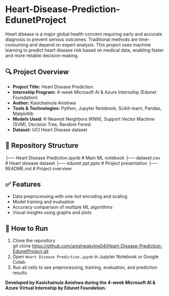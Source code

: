# Heart-Disease-Prediction-EdunetProject
Heart disease is a major global health concern requiring early and accurate diagnosis to prevent serious outcomes. Traditional methods are time-consuming and depend on expert analysis. This project uses machine learning to predict heart disease risk based on medical data, enabling faster and more reliable decision-making.

## 🔍 Project Overview

- **Project Title:** Heart Disease Prediction
- **Internship Program:** 4-week Microsoft AI & Azure Internship (Edunet Foundation)
- **Author:** Kasichainula Anishwa
- **Tools & Technologies:** Python, Jupyter Notebook, Scikit-learn, Pandas, Matplotlib
- **Models Used:** K-Nearest Neighbors (KNN), Support Vector Machine (SVM), Decision Tree, Random Forest
- **Dataset:** UCI Heart Disease dataset

## 📂 Repository Structure

├── Heart Disease Prediction.ipynb   # Main ML notebook
├── dataset.csv                      # Heart disease dataset
├── edunet ppt.pptx                  # Project presentation
├── README.md                        # Project overview



## ✅ Features

- Data preprocessing with one-hot encoding and scaling
- Model training and evaluation
- Accuracy comparison of multiple ML algorithms
- Visual insights using graphs and plots

## 📌 How to Run

1. Clone the repository  
   git clone https://github.com/anishwakvlns04/Heart-Disease-Prediction-EdunetProject.git
2. Open `Heart Disease Prediction.ipynb` in Jupyter Notebook or Google Colab.
3. Run all cells to see preprocessing, training, evaluation, and prediction results.


**Developed by Kasichainula Anishwa during the 4-week Microsoft AI & Azure Virtual Internship by Edunet Foundation.**


